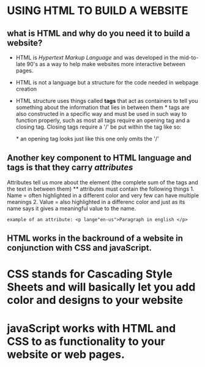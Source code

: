 # USING HTML TO BUILD A WEBSITE 

## what is HTML and why do you need it to build a website?

 * HTML is _Hypertext Markup Language_ and was developed in the mid-to-late 90's as a way to help make websites more interactive between pages.

 * HTML is not a language but a structure for the code needed in webpage creation

 * HTML structure uses things called **tags** that act as containers to tell you something about the information that lies in between them
        * tags are also constructed in a specific way and must be used in such way to function properly, such as most all tags require an opening tag and a closing tag. Closing tags require a '/' be put within the tag like so: </p>
        * an opening tag looks just like this one only omits the '/'

## Another key component to HTML language and tags is that they carry **_attributes_** 

Attributes tell us more about the element (the complete sum of the tags and the text in between them)
    ** attributes must contain the following things 
        1. Name = often highlighted in a different color and very few can have multiple meanings
        2. Value = also highlighted in a differenc color and just as its name says it gives a meaningful value to the name.

    example of an attribute: <p lange"en-us">Paragraph in english </p>


## HTML works in the backround of a website in conjunction with CSS and javaScript.

# CSS stands for Cascading Style Sheets and will basically let you add color and designs to your website

# javaScript works with HTML and CSS to as functionality to your website or web pages. 